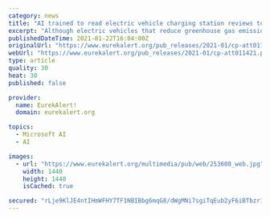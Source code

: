 ```yaml
---
category: news
title: "AI trained to read electric vehicle charging station reviews to find infrastructure gaps"
excerpt: "Although electric vehicles that reduce greenhouse gas emissions attract many drivers, the lack of confidence in charging services deters others. Building a reliable network of charging stations is difficult in part because it's challenging to aggregate data from independent station operators."
publishedDateTime: 2021-01-22T16:04:00Z
originalUrl: "https://www.eurekalert.org/pub_releases/2021-01/cp-att011421.php"
webUrl: "https://www.eurekalert.org/pub_releases/2021-01/cp-att011421.php"
type: article
quality: 30
heat: 30
published: false

provider:
  name: EurekAlert!
  domain: eurekalert.org

topics:
  - Microsoft AI
  - AI

images:
  - url: "https://www.eurekalert.org/multimedia/pub/web/253608_web.jpg"
    width: 1440
    height: 1440
    isCached: true

secured: "rLje9KlJE4ntIHmWFHY7TF1NBIBbg6mqG8/dWgMNi7sgiTqEub2yF6iBTbzr1ISyAamQfZzfI2mETzklrMPVnunLHucULutOKAZfipDC95owGdsKB/i51zB0wsZhhpOjq5jN9Y/fYSYu6nq7rona7QY0DxyZqOR83DxaVG1bOQ2rEgmDWZYBpjBqgll502WqpE/bjZ8yPjF5qVQ6XfJrdpVGRliGs+3Ji3stnl9r+WXm85PjDeCYN7pVEgykOdpyOBO5LBpvZRD2eyPA6S1485SSiyt+19nTJsF2LwrBtdlt69v7DAZd6OtOH6qXbZ7ujM6BTpimd1Lrno1RVQ/r/ifE9T0oyCdpjooSNGWa4FU=;5+P9EcHsgleZ2UW4X/NENA=="
---
```


